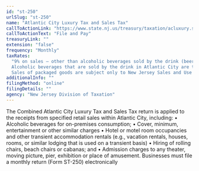 ```yaml
---
id: "st-250"
urlSlug: "st-250"
name: "Atlantic City Luxury Tax and Sales Tax"
callToActionLink: "https://www.state.nj.us/treasury/taxation/acluxury.shtml"
callToActionText: "File and Pay"
treasuryLink: ""
extension: "false"
frequency: "Monthly"
taxRates:
  "9% on sales – other than alcoholic beverages sold by the drink (beer, wine, etc.) and consumed on premises. (The Sales and Use Tax rate is charged at the reduced amount of 3.625%.) Atlantic City businesses collect a combined tax rate of 12.625% on the specified retail sales.
  Alcoholic beverages that are sold by the drink in Atlantic City are taxable at the combined rate of 9.625% (3% Atlantic City Luxury Tax and 6.625% New Jersey Sales and Use Tax).
  Sales of packaged goods are subject only to New Jersey Sales and Use Tax at the rate of 6.625%."
additionalInfo: ""
filingMethod: "online"
filingDetails: ""
agency: "New Jersey Division of Taxation"
---
```


The Combined Atlantic City Luxury Tax and Sales Tax return is applied to the receipts from specified retail sales within Atlantic City, including: • Alcoholic beverages for on-premises consumption; • Cover, minimum, entertainment or other similar charges • Hotel or motel room occupancies and other transient accommodation rentals (e.g., vacation rentals, houses, rooms, or similar lodging that is used on a transient basis) • Hiring of rolling chairs, beach chairs or cabanas; and • Admission charges to any theater, moving picture, pier, exhibition or place of amusement. Businesses must file a monthly return (Form ST-250) electronically
